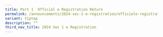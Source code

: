 ```yaml
---
title: Part 1  Official e Registration Return
permalink: /announcements/2024-sec-1-e-registration/officiale-registrationreturn/
variant: tiptap
description: ""
third_nav_title: 2024 Sec 1 e Registration
---
```

<p></p>